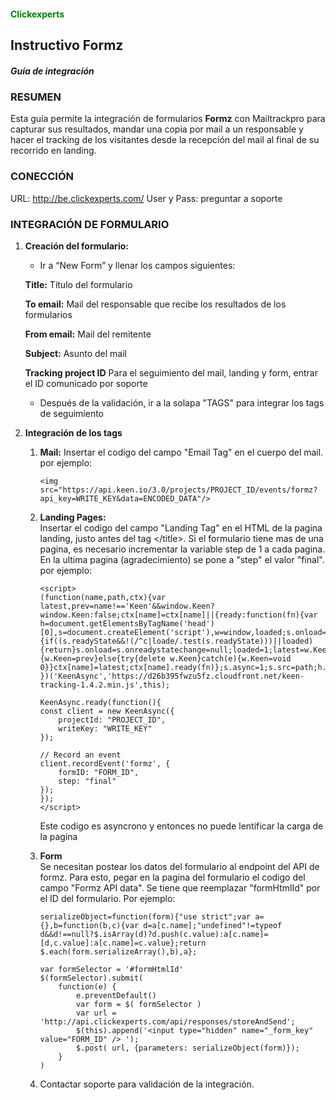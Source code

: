 #### <span style="color:green">Clickexperts</span>
## Instructivo Formz
##### Guía de integración

### RESUMEN
Esta guía permite la integración de formularios **Formz** con Mailtrackpro para capturar sus resultados, mandar una copia por mail a un responsable y hacer el tracking de los visitantes desde la recepción del mail al final de su recorrido en landing.

### CONECCIÓN
URL: http://be.clickexperts.com/
User y Pass: preguntar a soporte

### INTEGRACIÓN DE FORMULARIO
1. **Creación del formulario:**  
    * Ir a “New Form” y llenar los campos siguientes:
    
    **Title:** Título del formulario
    
    **To email:** Mail del responsable que recibe los resultados de los formularios
    
    **From email:** Mail del remitente
    
    **Subject:** Asunto del mail
    
    **Tracking project ID** Para el seguimiento del mail, landing y form, entrar el ID comunicado por soporte 
    
    * Después de la validación, ir a la solapa "TAGS" para integrar los tags de seguimiento 

2. **Integración de los tags**
    1. **Mail:**
    Insertar el codigo del campo "Email Tag" en el cuerpo del mail.  
    por ejemplo:  
        ```
        <img src="https://api.keen.io/3.0/projects/PROJECT_ID/events/formz?api_key=WRITE_KEY&data=ENCODED_DATA"/>
        ```
    1. **Landing Pages:**  
    Insertar el codigo del campo "Landing Tag" en el HTML de la pagina landing, justo antes del tag \</title\>. Si el formulario tiene mas de una pagina, es necesario incrementar la variable step de 1 a cada pagina. En la ultima pagina (agradecimiento) se pone a "step" el valor "final".  
    por ejemplo:
        ```
        <script>
        (function(name,path,ctx){var latest,prev=name!=='Keen'&&window.Keen?window.Keen:false;ctx[name]=ctx[name]||{ready:function(fn){var h=document.getElementsByTagName('head')[0],s=document.createElement('script'),w=window,loaded;s.onload=s.onerror=s.onreadystatechange=function(){if((s.readyState&&!(/^c|loade/.test(s.readyState)))||loaded){return}s.onload=s.onreadystatechange=null;loaded=1;latest=w.Keen;if(prev){w.Keen=prev}else{try{delete w.Keen}catch(e){w.Keen=void 0}}ctx[name]=latest;ctx[name].ready(fn)};s.async=1;s.src=path;h.parentNode.insertBefore(s,h)}}
        })('KeenAsync','https://d26b395fwzu5fz.cloudfront.net/keen-tracking-1.4.2.min.js',this);

        KeenAsync.ready(function(){
        const client = new KeenAsync({
            projectId: "PROJECT_ID",
            writeKey: "WRITE_KEY"
        });

        // Record an event
        client.recordEvent('formz', {
            formID: "FORM_ID",
            step: "final"
        });
        });
        </script>
        ```
        Este codigo es asyncrono y entonces no puede lentificar la carga de la pagina  

    2. **Form**  
    Se necesitan postear los datos del formulario al endpoint del API de formz. Para esto, pegar en la pagina del formulario el codigo del campo "Formz API data".  Se tiene que reemplazar "formHtmlId" por el ID del formulario. Por ejemplo:

        ```
        serializeObject=function(form){"use strict";var a={},b=function(b,c){var d=a[c.name];"undefined"!=typeof d&&d!==null?$.isArray(d)?d.push(c.value):a[c.name]=[d,c.value]:a[c.name]=c.value};return $.each(form.serializeArray(),b),a};

        var formSelector = '#formHtmlId'
        $(formSelector).submit(
            function(e) {
                e.preventDefault()
                var form = $( formSelector )
                var url = 'http://api.clickexperts.com/api/responses/storeAndSend';
                $(this).append('<input type="hidden" name="_form_key" value="FORM_ID" /> ');
                $.post( url, {parameters: serializeObject(form)});
            }
        )
        ```

    1. Contactar soporte para validación de la integración.
   
